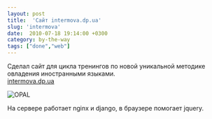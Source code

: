 ```yaml
---
layout: post
title:  'Сайт intermova.dp.ua'
slug: 'intermova'
date:  2010-07-18 19:14:00 +0300
category: by-the-way
tags: ["done","web"]
---
```


Сделал сайт для цикла тренингов по новой уникальной методике овладения иностранными языками.  
[intermova.dp.ua](http://intermova.dp.ua/)

![OPAL](http://media.rukeba.com/files/intermova.dp.ua.png "Цикл тренингов по новой уникальной методике овладения иностранными языками")

На сервере работает nginx и django, в браузере помогает jquery.


